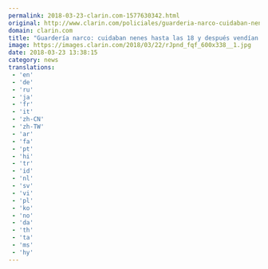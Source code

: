```yaml
---
permalink: 2018-03-23-clarin.com-1577630342.html
original: http://www.clarin.com/policiales/guarderia-narco-cuidaban-nenes-18-despues-vendian-droga_0_ryQlMOz5z.html
domain: clarin.com
title: "Guardería narco: cuidaban nenes hasta las 18 y después vendían droga"
image: https://images.clarin.com/2018/03/22/rJpnd_fqf_600x338__1.jpg
date: 2018-03-23 13:38:15
category: news
translations: 
 - 'en'
 - 'de'
 - 'ru'
 - 'ja'
 - 'fr'
 - 'it'
 - 'zh-CN'
 - 'zh-TW'
 - 'ar'
 - 'fa'
 - 'pt'
 - 'hi'
 - 'tr'
 - 'id'
 - 'nl'
 - 'sv'
 - 'vi'
 - 'pl'
 - 'ko'
 - 'no'
 - 'da'
 - 'th'
 - 'ta'
 - 'ms'
 - 'hy'
---
```


